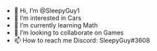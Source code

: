 - 👋 Hi, I’m @SleepyGuy1
- 👀 I’m interested in Cars
- 🌱 I’m currently learning Math
- 💞️ I’m looking to collaborate on Games
- 📫 How to reach me Discord: SleepyGuy#3608

<!---
SleepyGuy1/SleepyGuy1 is a ✨ special ✨ repository because its `README.md` (this file) appears on your GitHub profile.
You can click the Preview link to take a look at your changes.
--->
